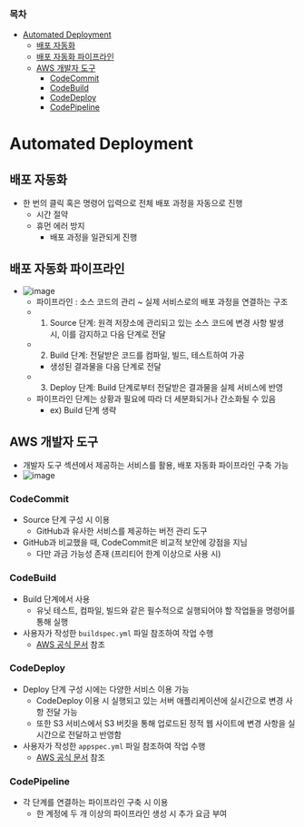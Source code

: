 ### 목차
- [Automated Deployment](#automated-deployment)
  - [배포 자동화](#배포-자동화)
  - [배포 자동화 파이프라인](#배포-자동화-파이프라인)
  - [AWS 개발자 도구](#aws-개발자-도구)
    - [CodeCommit](#codecommit)
    - [CodeBuild](#codebuild)
    - [CodeDeploy](#codedeploy)
    - [CodePipeline](#codepipeline)
# Automated Deployment
## 배포 자동화
- 한 번의 클릭 혹은 명령어 입력으로 전체 배포 과정을 자동으로 진행
  - 시간 절약
  - 휴먼 에러 방지
    - 배포 과정을 일관되게 진행
## 배포 자동화 파이프라인
- ![image](https://user-images.githubusercontent.com/102513932/206066177-758d88aa-6c89-4ef8-a23f-d2195024d14a.png)
  - 파이프라인 : 소스 코드의 관리 ~ 실제 서비스로의 배포 과정을 연결하는 구조
  - 1. Source 단계: 원격 저장소에 관리되고 있는 소스 코드에 변경 사항 발생 시, 이를 감지하고 다음 단계로 전달
  - 2. Build 단계: 전달받은 코드를 컴파일, 빌드, 테스트하여 가공
    - 생성된 결과물을 다음 단계로 전달
  - 3. Deploy 단계: Build 단계로부터 전달받은 결과물을 실제 서비스에 반영
  - 파이프라인 단계는 상황과 필요에 따라 더 세분화되거나 간소화될 수 있음
    -  ex) Build 단계 생략

## AWS 개발자 도구
- 개발자 도구 섹션에서 제공하는 서비스를 활용, 배포 자동화 파이프라인 구축 가능
- ![image](https://user-images.githubusercontent.com/102513932/206066692-db46393e-94c7-4ea6-943a-3d3a2698db29.png)
### CodeCommit
- Source 단계 구성 시 이용
  - GitHub과 유사한 서비스를 제공하는 버전 관리 도구
- GitHub과 비교했을 때, CodeCommit은 비교적 보안에 강점을 지님
  - 다만 과금 가능성 존재 (프리티어 한계 이상으로 사용 시)

### CodeBuild
- Build 단계에서 사용
  - 유닛 테스트, 컴파일, 빌드와 같은 필수적으로 실행되어야 할 작업들을 명령어를 통해 실행
- 사용자가 작성한 `buildspec.yml` 파일 참조하여 작업 수행
  - [AWS 공식 문서](https://docs.aws.amazon.com/ko_kr/codebuild/latest/userguide/build-spec-ref.html) 참조

### CodeDeploy
- Deploy 단계 구성 시에는 다양한 서비스 이용 가능
  - CodeDeploy 이용 시 실행되고 있는 서버 애플리케이션에 실시간으로 변경 사항 전달 가능
  - 또한 S3 서비스에서 S3 버킷을 통해 업로드된 정적 웹 사이트에 변경 사항을 실시간으로 전달하고 반영함
- 사용자가 작성한 `appspec.yml` 파일 참조하여 작업 수행
  - [AWS 공식 문서](https://docs.aws.amazon.com/ko_kr/codedeploy/latest/userguide/reference-appspec-file.html) 참조

### CodePipeline
- 각 단계를 연결하는 파이프라인 구축 시 이용
  - 한 계정에 두 개 이상의 파이프라인 생성 시 추가 요금 부여